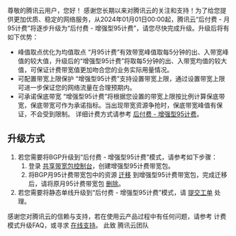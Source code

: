 ﻿尊敬的腾讯云用户，您好！
感谢您长期以来对腾讯云的关注和支持！为了给您提供更加优质、稳定的网络服务，从2024年01月01日00:00起，腾讯云“后付费 - 月95计费”将逐步升级为“后付费 - 增强型95计费”，请您尽快完成升级。升级后将有如下优势：
- 峰值取点优化为均值取点
“月95计费”有效带宽峰值取每5分钟的出、入带宽峰值的较大值，升级后的“增强型95计费”将取每5分钟的出、入带宽均值的较大值，可保证计费带宽值更加吻合您的业务实际用量情况。
- 可配置带宽上限保护
“增强型95计费”支持设置带宽上限，通过设置带宽上限可进一步保证您的网络流量在合理预期内。
- 可承诺保底带宽
“增强型95计费”将根据您设置的带宽上限按比例计算保底带宽，保底带宽可作为承诺指标。当出现带宽资源争抢时，保底带宽峰值有保证，不会受到限制。
详细计费方式请参考 [后付费 - 增强型95计费](https://www.tencentcloud.com/document/product/684/54919)。

## 升级方式
1. 若您需要将BGP升级到“后付费 - 增强型95计费”模式，请参考如下步骤：
	1. 登录 [共享带宽包控制台](https://console.cloud.tencent.com/vpc/package?rid=1)，创建增强型95计费带宽包。
	1. 将BGP月95计费带宽包中的资源 [迁移](https://www.tencentcloud.com/zh/document/product/684/45860) 到增强型95计费带宽包，完成迁移后，请将原月95计费带宽包 [删除](https://www.tencentcloud.com/zh/document/product/684/34598)。
2. 若您需要将静态单线升级到“后付费 - 增强型95计费”模式，请 [提交工单](https://console.cloud.tencent.com/workorder/category) 处理。

感谢您对腾讯云的信赖与支持，若在使用云产品过程中有任何问题，请参考 计费模式升级FAQ，或寻求 [在线支持](https://cloud.tencent.com/act/event/Online_service?from=ticket-tab)。
此致
腾讯云团队
